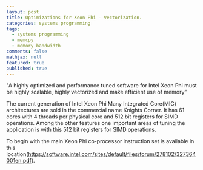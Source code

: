 ```yaml
---
layout: post
title: Optimizations for Xeon Phi - Vectorization.
categories: systems programming
tags: 
  - systems programming
  - memcpy
  - memory bandwidth
comments: false
mathjax: null
featured: true
published: true
---
```

"A highly optimized and performance tuned software for Intel Xeon Phi must be highly scalable, highly vectorized and make efficient use of memory"

The current generation of Intel Xeon Phi Many Integrated Core(MIC) architectures are sold in the commercial name Knights Corner. It has 61 cores with 4 threads per physical core and 512 bit registers for SIMD operations. Among the other features one important areas of tuning the application is with this 512 bit registers for SIMD operations.

To begin with the main Xeon Phi co-processor instruction set is available in this location(https://software.intel.com/sites/default/files/forum/278102/327364001en.pdf).